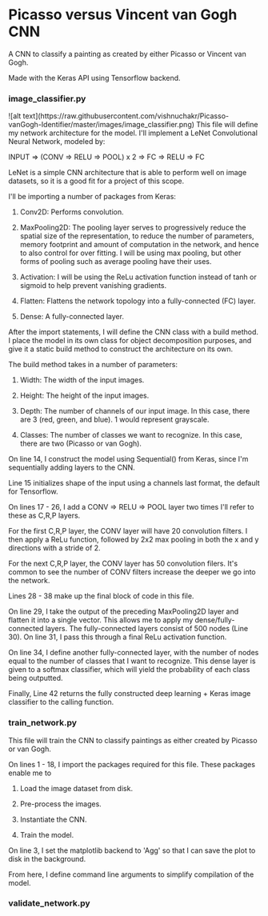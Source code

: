 <h1>Picasso versus Vincent van Gogh CNN</h1>
A CNN to classify a painting as created by either Picasso or Vincent van Gogh.

Made with the Keras API using Tensorflow backend.
<h3>image_classifier.py</h3>
![alt text](https://raw.githubusercontent.com/vishnuchakr/Picasso-vanGogh-Identifier/master/images/image_classifier.png)
This file will define my network architecture for the model. I'll 
implement a LeNet Convolutional Neural Network, modeled by:

INPUT => (CONV => RELU => POOL) x 2 => FC => RELU => FC

LeNet is a simple CNN architecture that is able to perform well on image
datasets, so it is a good fit for a project of this scope. 

I'll be importing a number of packages from Keras:
1. Conv2D: Performs convolution.

2. MaxPooling2D: The pooling layer serves to progressively reduce 
the spatial size of the representation, to reduce the number of 
parameters, memory footprint and amount of computation in the 
network, and hence to also control for over fitting. I will be using
max pooling, but other forms of pooling such as average pooling have
their uses.

3. Activation: I will be using the ReLu activation function instead
of tanh or sigmoid to help prevent vanishing gradients.

4. Flatten: Flattens the network topology into a fully-connected (FC)
layer.

5. Dense: A fully-connected layer.

After the import statements, I will define the CNN class with a build
method. I place the model in its own class for object decomposition purposes, and
give it a static build method to construct the architecture on its own.

The build method takes in a number of parameters:
1. Width: The width of the input images.

2. Height: The height of the input images.

3. Depth: The number of channels of our input image. In this case,
there are 3 (red, green, and blue). 1 would represent grayscale.

4. Classes: The number of classes we want to recognize. In this case, there are two
(Picasso or van Gogh).

On line 14, I construct the model using Sequential() from Keras, since I'm
sequentially adding layers to the CNN.

Line 15 initializes shape of the input using a channels last format,
the default for Tensorflow.

On lines 17 - 26, I add a CONV => RELU => POOL layer two times I'll
refer to these as C,R,P layers.

For the first C,R,P layer, the CONV layer will have 20 convolution filters. I then
apply a ReLu function, followed by 2x2 max pooling in both the x and y directions
with a stride of 2.

For the next C,R,P layer, the CONV layer has 50 convolution filers. It's
common to see the number of CONV filters increase the deeper we go into
the network.

Lines 28 - 38 make up the final block of code in this file.

On line 29, I take the output of the preceding MaxPooling2D layer and
flatten it into a single vector. This allows me to apply my dense/fully-connected layers.
The fully-connected layers consist of 500 nodes (Line 30). On line 31, I
pass this through a final ReLu activation function.

On line 34, I define another fully-connected layer, with the number of nodes
equal to the number of classes that I want to recognize. This dense layer is
given to a softmax classifier, which will yield the probability of each class
being outputted.

Finally, Line 42 returns the fully constructed deep learning + Keras 
image classifier to the calling function.
 
<h3>train_network.py</h3>
This file will train the CNN to classify paintings as either created by
Picasso or van Gogh.

On lines 1 - 18, I import the packages required for this file. These packages
enable me to 
1. Load the image dataset from disk.

2. Pre-process the images.

3. Instantiate the CNN.

4. Train the model.

On line 3, I set the matplotlib backend to 'Agg' so that I can save the 
plot to disk in the background.

From here, I define command line arguments to simplify compilation of the model.



<h3>validate_network.py</h3>


